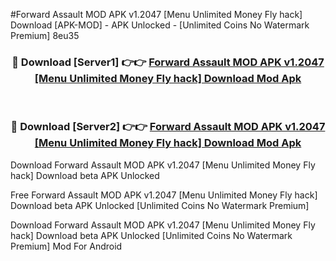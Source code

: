 #Forward Assault MOD APK v1.2047 [Menu Unlimited Money Fly hack] Download [APK-MOD] - APK Unlocked - [Unlimited Coins No Watermark Premium] 8eu35



<div align="center">

<h3>🔴 Download [Server1] 👉👉 <a href="https://momento.my/?title=Forward_Assault_MOD_APK_v1.2047_[Menu_Unlimited_Money_Fly_hack]_Download">Forward Assault MOD APK v1.2047 [Menu Unlimited Money Fly hack] Download Mod Apk</a></h3><br>

<h3>🔴 Download [Server2] 👉👉 <a href="https://momento.my/?title=Forward_Assault_MOD_APK_v1.2047_[Menu_Unlimited_Money_Fly_hack]_Download">Forward Assault MOD APK v1.2047 [Menu Unlimited Money Fly hack] Download Mod Apk</a></h3>
</div>



Download Forward Assault MOD APK v1.2047 [Menu Unlimited Money Fly hack] Download beta APK Unlocked

Free Forward Assault MOD APK v1.2047 [Menu Unlimited Money Fly hack] Download beta APK Unlocked [Unlimited Coins No Watermark Premium]

Download Forward Assault MOD APK v1.2047 [Menu Unlimited Money Fly hack] Download beta APK Unlocked [Unlimited Coins No Watermark Premium] Mod For Android
